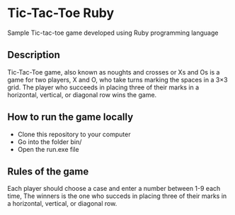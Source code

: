 # Tic-Tac-Toe Ruby
Sample Tic-tac-toe game developed using Ruby programming language

## Description
Tic-Tac-Toe game, also known as noughts and crosses or Xs and Os is a game for two players, X and O, who take turns marking the spaces in a 3×3 grid. The player who succeeds in placing three of their marks in a horizontal, vertical, or diagonal row wins the game.
## How to run the game locally
- Clone this repository to your computer
- Go into the folder bin/
- Open the run.exe file
## Rules of the game
Each player should choose a case and enter a number between 1-9 each time, The winners is the one who succeds in placing three of their marks in a horizontal, vertical, or diagonal row.
